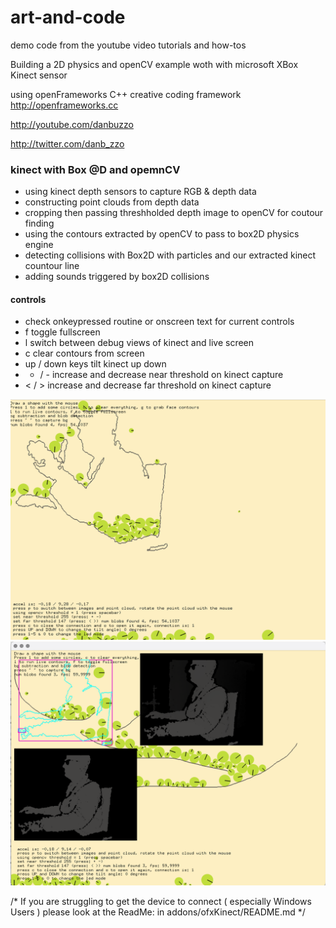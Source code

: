 # art-and-code
demo code from the youtube video tutorials and how-tos

Building a  2D physics and openCV example woth with microsoft XBox Kinect sensor

using openFrameworks C++ creative coding framework
 http://openframeworks.cc

http://youtube.com/danbuzzo

http://twitter.com/danb_zzo

### kinect with Box @D and opemnCV
 * using kinect depth sensors to capture RGB & depth data
 * constructing point clouds from depth data
 * cropping then passing threshholded depth image to openCV for coutour finding
 * using the contours extracted by openCV to pass to box2D physics engine
 * detecting collisions with Box2D with particles and our extracted kinect countour line
 * adding sounds triggered by box2D collisions


#### controls
* check onkeypressed routine or onscreen text for current controls
* f toggle fullscreen
* l switch between debug views of kinect and live screen
* c clear contours from screen
* up / down keys tilt kinect up down
* + / -  increase and decrease near threshold on kinect capture
* < / > increase and decrease far threshold on kinect capture


![screenshot](screenshot-1.png)
![screenshot](screenshot-2.png)


/*
    If you are struggling to get the device to connect ( especially Windows Users )
    please look at the ReadMe: in addons/ofxKinect/README.md
*/
